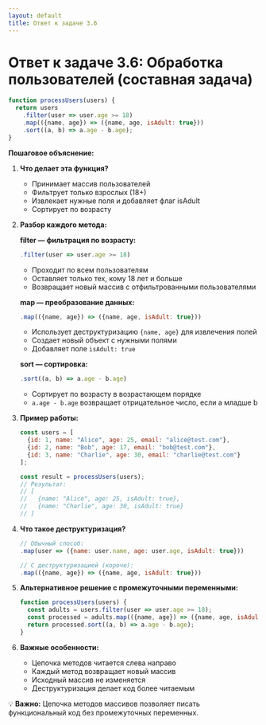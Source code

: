 ```yaml
---
layout: default
title: Ответ к задаче 3.6
---
```

# Ответ к задаче 3.6: Обработка пользователей (составная задача)

```js
function processUsers(users) {
  return users
    .filter(user => user.age >= 18)
    .map(({name, age}) => ({name, age, isAdult: true}))
    .sort((a, b) => a.age - b.age);
}
```

**Пошаговое объяснение:**

1. **Что делает эта функция?**
   - Принимает массив пользователей
   - Фильтрует только взрослых (18+)
   - Извлекает нужные поля и добавляет флаг isAdult
   - Сортирует по возрасту

2. **Разбор каждого метода:**

   **filter — фильтрация по возрасту:**
   ```js
   .filter(user => user.age >= 18)
   ```
   - Проходит по всем пользователям
   - Оставляет только тех, кому 18 лет и больше
   - Возвращает новый массив с отфильтрованными пользователями

   **map — преобразование данных:**
   ```js
   .map(({name, age}) => ({name, age, isAdult: true}))
   ```
   - Использует деструктуризацию `{name, age}` для извлечения полей
   - Создает новый объект с нужными полями
   - Добавляет поле `isAdult: true`

   **sort — сортировка:**
   ```js
   .sort((a, b) => a.age - b.age)
   ```
   - Сортирует по возрасту в возрастающем порядке
   - `a.age - b.age` возвращает отрицательное число, если a младше b

3. **Пример работы:**
   ```js
   const users = [
     {id: 1, name: "Alice", age: 25, email: "alice@test.com"},
     {id: 2, name: "Bob", age: 17, email: "bob@test.com"},
     {id: 3, name: "Charlie", age: 30, email: "charlie@test.com"}
   ];
   
   const result = processUsers(users);
   // Результат:
   // [
   //   {name: "Alice", age: 25, isAdult: true},
   //   {name: "Charlie", age: 30, isAdult: true}
   // ]
   ```

4. **Что такое деструктуризация?**
   ```js
   // Обычный способ:
   .map(user => ({name: user.name, age: user.age, isAdult: true}))
   
   // С деструктуризацией (короче):
   .map(({name, age}) => ({name, age, isAdult: true}))
   ```

5. **Альтернативное решение с промежуточными переменными:**
   ```js
   function processUsers(users) {
     const adults = users.filter(user => user.age >= 18);
     const processed = adults.map(({name, age}) => ({name, age, isAdult: true}));
     return processed.sort((a, b) => a.age - b.age);
   }
   ```

6. **Важные особенности:**
   - Цепочка методов читается слева направо
   - Каждый метод возвращает новый массив
   - Исходный массив не изменяется
   - Деструктуризация делает код более читаемым

💡 **Важно:** Цепочка методов массивов позволяет писать функциональный код без промежуточных переменных. 
